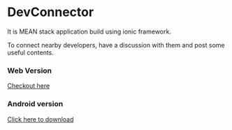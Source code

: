 # DevConnector

It is MEAN stack application build using ionic framework.

To connect nearby developers, have a discussion with them and post some useful contents.

### Web Version
[Checkout here](https://devconnectors.netlify.app/)

### Android version
[Click here to download](https://drive.google.com/file/d/13Mh1C82GfqzEVEBn3J95IkcNEyH8gCPY/view?usp=sharing)
